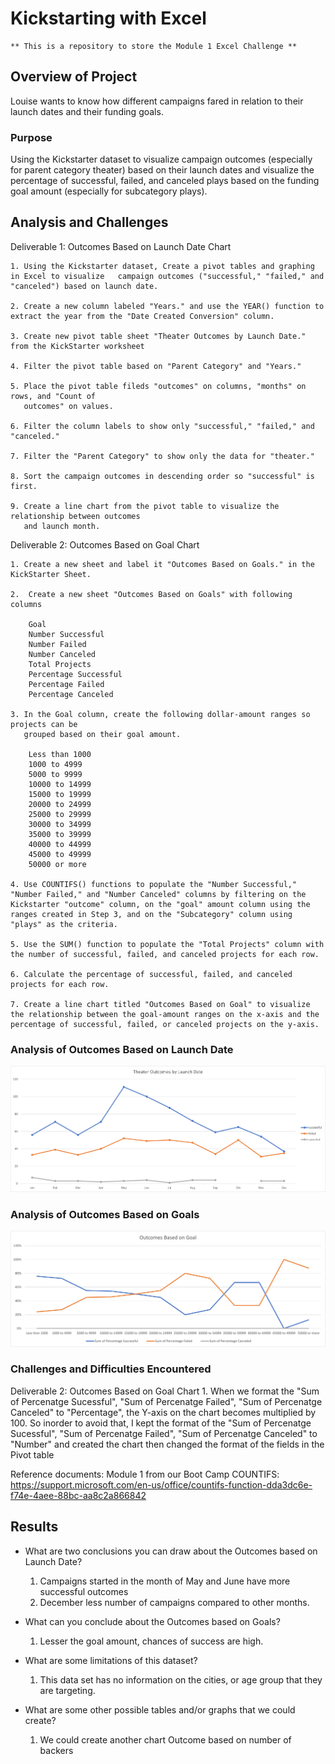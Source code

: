 # Kickstarting with Excel
    ** This is a repository to store the Module 1 Excel Challenge **

## Overview of Project
Louise wants to know how different campaigns fared in relation to their launch dates and their funding goals.

### Purpose
Using the Kickstarter dataset to visualize campaign outcomes (especially for parent category theater) based on their launch dates and visualize the percentage of successful, failed, and canceled plays based on the funding goal amount (especially for subcategory plays).

## Analysis and Challenges
Deliverable 1: Outcomes Based on Launch Date Chart
    
    1. Using the Kickstarter dataset, Create a pivot tables and graphing in Excel to visualize   campaign outcomes ("successful," "failed," and "canceled") based on launch date.
    
    2. Create a new column labeled "Years." and use the YEAR() function to extract the year from the "Date Created Conversion" column.
    
    3. Create new pivot table sheet "Theater Outcomes by Launch Date." from the KickStarter worksheet
    
    4. Filter the pivot table based on "Parent Category" and "Years."
    
    5. Place the pivot table fileds "outcomes" on columns, "months" on rows, and "Count of 
       outcomes" on values.
    
    6. Filter the column labels to show only "successful," "failed," and "canceled."
    
    7. Filter the "Parent Category" to show only the data for "theater."
    
    8. Sort the campaign outcomes in descending order so "successful" is first.
    
    9. Create a line chart from the pivot table to visualize the relationship between outcomes  
       and launch month.


Deliverable 2: Outcomes Based on Goal Chart
    
    1. Create a new sheet and label it "Outcomes Based on Goals." in the KickStarter Sheet.
    
    2.  Create a new sheet "Outcomes Based on Goals" with following columns 
        
        Goal
        Number Successful
        Number Failed
        Number Canceled
        Total Projects
        Percentage Successful
        Percentage Failed
        Percentage Canceled
    
    3. In the Goal column, create the following dollar-amount ranges so projects can be 
       grouped based on their goal amount.

        Less than 1000
        1000 to 4999
        5000 to 9999
        10000 to 14999
        15000 to 19999
        20000 to 24999
        25000 to 29999
        30000 to 34999
        35000 to 39999
        40000 to 44999
        45000 to 49999
        50000 or more

    4. Use COUNTIFS() functions to populate the "Number Successful," "Number Failed," and "Number Canceled" columns by filtering on the Kickstarter "outcome" column, on the "goal" amount column using the ranges created in Step 3, and on the "Subcategory" column using "plays" as the criteria.
    
    5. Use the SUM() function to populate the "Total Projects" column with the number of successful, failed, and canceled projects for each row.
    
    6. Calculate the percentage of successful, failed, and canceled projects for each row.

    7. Create a line chart titled "Outcomes Based on Goal" to visualize the relationship between the goal-amount ranges on the x-axis and the percentage of successful, failed, or canceled projects on the y-axis.

### Analysis of Outcomes Based on Launch Date
![image_name](https://github.com/raneymjohnGit/kickstarter-analysis/blob/main/Resources/Theater_Outcomes_vs_Launch.png)


### Analysis of Outcomes Based on Goals
![image_name](https://github.com/raneymjohnGit/kickstarter-analysis/blob/main/Resources/Outcomes_vs_Goals.png)


### Challenges and Difficulties Encountered

Deliverable 2: Outcomes Based on Goal Chart
    1. When we format the "Sum of Percenatge Sucessful", "Sum of Percenatge Failed", "Sum of Percenatge Canceled" to "Percentage",  the Y-axis on the chart becomes multiplied by 100.
    So inorder to avoid that, I kept the format of the "Sum of Percenatge Sucessful", "Sum of Percenatge Failed", "Sum of Percenatge Canceled" to "Number" and created the chart then changed the format of the fields in the Pivot table

Reference documents:
Module 1 from our Boot Camp
COUNTIFS:
https://support.microsoft.com/en-us/office/countifs-function-dda3dc6e-f74e-4aee-88bc-aa8c2a866842



## Results

- What are two conclusions you can draw about the Outcomes based on Launch Date?
   1. Campaigns started in the month of May and June have more successful outcomes
   2. December less number of campaigns compared to other months.


- What can you conclude about the Outcomes based on Goals?
    1.  Lesser the goal amount, chances of success are high.

- What are some limitations of this dataset?
    1. This data set has no information on the cities, or age group that they are targeting. 

- What are some other possible tables and/or graphs that we could create?
    1. We could create another chart Outcome based on number of backers
